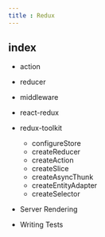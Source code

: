 ```yaml
---
title : Redux
---
```




## index

- action

- reducer

- middleware

- react-redux

- redux-toolkit

  - configureStore
  - createReducer
  - createAction
  - createSlice
  - createAsyncThunk
  - createEntityAdapter
  - createSelector

- Server Rendering

- Writing Tests

  